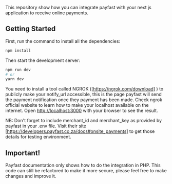 This repository show how you can integrate payfast with your next js application to receive online payments.

## Getting Started

First, run the command to install all the dependencies:

```bash
npm install
```

Then start the development server:
```bash
npm run dev
# or
yarn dev
```
You need to install a tool called NGROK ([https://ngrok.com/download] ) to publicly make your notify_url accessible, this is the page payfast will send the payment notification once they payment has been made. Check ngrok official website to learn how to make your localhost available on the internet. 
Open [http://localhost:3000](http://localhost:3000) with your browser to see the result.

NB: Don't forget to include merchant_id and merchant_key as provided by payfast in your .env file. Visit their site [https://developers.payfast.co.za/docs#onsite_payments] to get those details for testing environment.

## Important!

Payfast documentation only shows how to do the integration in PHP. This code can still be refactored to make it more secure, please feel free to make changes and improve it.
